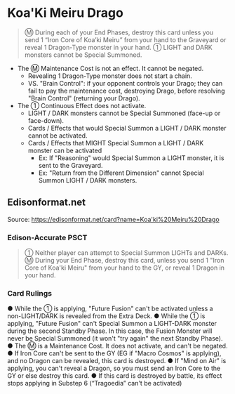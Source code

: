 # Koa'Ki Meiru Drago

> Ⓜ During each of your End Phases, destroy this card unless you send 1 “Iron Core of Koa’ki Meiru” from your hand to the Graveyard or reveal 1 Dragon-Type monster in your hand. ① LIGHT and DARK monsters cannot be Special Summoned.

*   The Ⓜ Maintenance Cost is not an effect. It cannot be negated.
    *   Revealing 1 Dragon-Type monster does not start a chain.
    *   VS. "Brain Control": if your opponent controls your Drago; they can fail to pay the maintenance cost, destroying Drago, before resolving "Brain Control" (returning your Drago).
*   The ① Continuous Effect does not activate.
    *   LIGHT / DARK monsters cannot be Special Summoned (face-up or face-down).
    *   Cards / Effects that would Special Summon a LIGHT / DARK monster cannot be activated.
    *   Cards / Effects that MIGHT Special Summon a LIGHT / DARK monster can be activated
        *   Ex: If "Reasoning" would Special Summon a LIGHT monster, it is sent to the Graveyard.
        *   Ex: "Return from the Different Dimension" cannot Special Summon LIGHT / DARK monsters.

## Edisonformat.net

Source: https://edisonformat.net/card?name=Koa'ki%20Meiru%20Drago

### Edison-Accurate PSCT

> ① Neither player can attempt to Special Summon LIGHTs and DARKs.
> Ⓜ During your End Phase, destroy this card,
> unless you send 1 "Iron Core of Koa'ki Meiru" from your hand to the GY, or reveal 1 Dragon in your hand.

### Card Rulings

● While the ① is applying, "Future Fusion" can't be activated unless a non-LIGHT/DARK is revealed from the Extra Deck.
● While the ① is applying, "Future Fusion" can't Special Summon a LIGHT-DARK monster during the second Standby Phase. In this case, the Fusion Monster will never be Special Summoned (it won't "try again" the next Standby Phase).
● The Ⓜ is a Maintenance Cost. It does not activate, and can't be negated.
● If Iron Core can't be sent to the GY (EG if "Macro Cosmos" is applying), and no Dragon can be revealed, this card is destroyed.
● If "Mind on Air" is applying, you can't reveal a Dragon, so you must send an Iron Core to the GY or else destroy this card.
● If this card is destroyed by battle, its effect stops applying in Substep 6 (“Tragoedia” can't be activated)
            